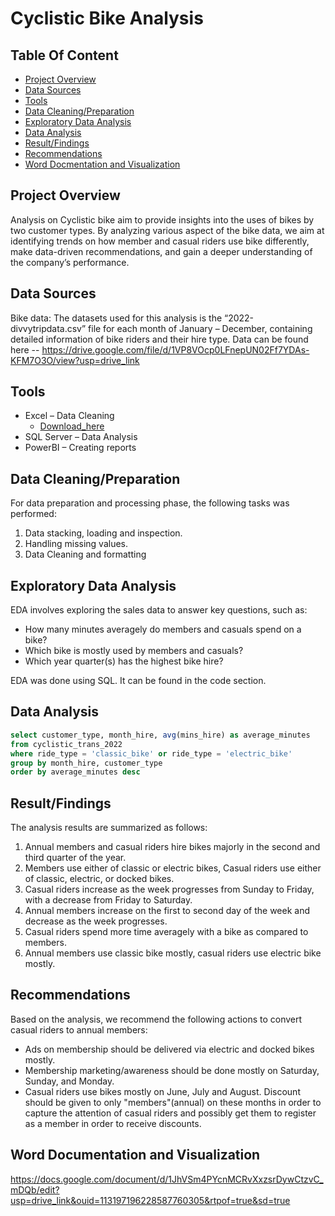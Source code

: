 
# Cyclistic Bike Analysis


## Table Of Content


- [Project Overview](#project-overview)
- [Data Sources](#data-sources)
- [Tools](#tools)
-	[Data Cleaning/Preparation](#data-cleaningpreparation)
-	[Exploratory Data Analysis](#exploratory-data-analysis)
-	[Data Analysis](#data-analysis)
-	[Result/Findings](result/findings)
-	[Recommendations](#recommendations)
-	[Word Docmentation and Visualization](#visuals)


## Project Overview
Analysis on Cyclistic bike aim to provide insights into the uses of bikes by two customer types. By analyzing various aspect of the bike data, we aim at identifying trends on how member and casual riders use bike differently, make data-driven recommendations, and gain a deeper understanding of the company’s performance.

## Data Sources
Bike data: The datasets used for this analysis is the “2022-divvytripdata.csv” file for each month of January – December, containing detailed information of bike riders and their hire type.
Data can be found here -- https://drive.google.com/file/d/1VP8VOcp0LFnepUN02Ff7YDAs-KFM7O3O/view?usp=drive_link

## Tools
- Excel – Data Cleaning 
  -	[Download_here](https://microsoft.com)
- SQL Server – Data Analysis
- PowerBI – Creating reports

## Data Cleaning/Preparation
For data preparation and processing phase, the following tasks was performed:
1. Data stacking, loading and inspection.
2. Handling missing values.
3. Data Cleaning and formatting

## Exploratory Data Analysis
EDA involves exploring the sales data to answer key questions, such as:

- How many minutes averagely do members and casuals spend on a bike?
- Which bike is mostly used by members and casuals?
- Which year quarter(s) has the highest bike hire?

EDA was done using SQL. It can be found in the code section. 
## Data Analysis

```sql
select customer_type, month_hire, avg(mins_hire) as average_minutes
from cyclistic_trans_2022
where ride_type = 'classic_bike' or ride_type = 'electric_bike'
group by month_hire, customer_type
order by average_minutes desc
```

## Result/Findings
The analysis results are summarized as follows:
1. Annual members and casual riders hire bikes majorly in the second and third quarter of the year.
2. Members use either of classic or electric bikes, Casual riders use either of classic, electric, or docked bikes.
3. Casual riders increase as the week progresses from Sunday to Friday, with a decrease from Friday to Saturday.
4. Annual members increase on the first to second day of the week and decrease as the week progresses.
5. Casual riders spend more time averagely with a bike as compared to members.
6. Annual members use classic bike mostly, casual riders use electric bike mostly.

## Recommendations
Based on the analysis, we recommend the following actions to convert casual riders to annual members:
-	Ads on membership should be delivered via electric and docked bikes mostly.
-	Membership marketing/awareness should be done mostly on Saturday, Sunday, and Monday.
- Casual riders use bikes mostly on June, July and August. Discount should be given to only "members"(annual) on these months in order to capture the attention of casual riders and possibly get them to register as a member in order to receive discounts.

## Word Documentation and Visualization
https://docs.google.com/document/d/1JhVSm4PYcnMCRvXxzsrDywCtzvC_mDQb/edit?usp=drive_link&ouid=113197196228587760305&rtpof=true&sd=true


   





